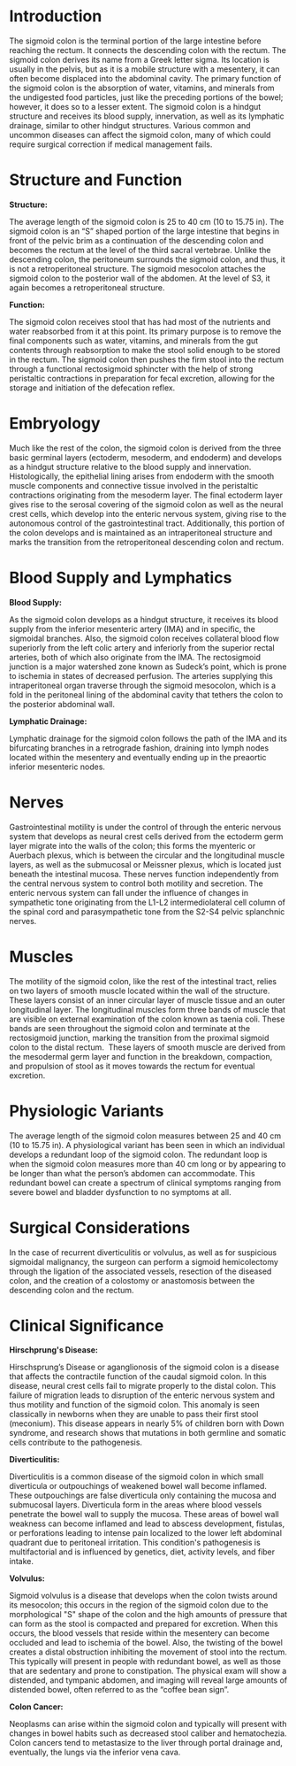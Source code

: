# Introduction

The sigmoid colon is the terminal portion of the large intestine before reaching the rectum. It connects the descending colon with the rectum. The sigmoid colon derives its name from a Greek letter sigma. Its location is usually in the pelvis, but as it is a mobile structure with a mesentery, it can often become displaced into the abdominal cavity. The primary function of the sigmoid colon is the absorption of water, vitamins, and minerals from the undigested food particles, just like the preceding portions of the bowel; however, it does so to a lesser extent. The sigmoid colon is a hindgut structure and receives its blood supply, innervation, as well as its lymphatic drainage, similar to other hindgut structures. Various common and uncommon diseases can affect the sigmoid colon, many of which could require surgical correction if medical management fails.

# Structure and Function

**Structure:**

The average length of the sigmoid colon is 25 to 40 cm (10 to 15.75 in). The sigmoid colon is an “S” shaped portion of the large intestine that begins in front of the pelvic brim as a continuation of the descending colon and becomes the rectum at the level of the third sacral vertebrae. Unlike the descending colon, the peritoneum surrounds the sigmoid colon, and thus, it is not a retroperitoneal structure. The sigmoid mesocolon attaches the sigmoid colon to the posterior wall of the abdomen. At the level of S3, it again becomes a retroperitoneal structure.

**Function:**

The sigmoid colon receives stool that has had most of the nutrients and water reabsorbed from it at this point. Its primary purpose is to remove the final components such as water, vitamins, and minerals from the gut contents through reabsorption to make the stool solid enough to be stored in the rectum. The sigmoid colon then pushes the firm stool into the rectum through a functional rectosigmoid sphincter with the help of strong peristaltic contractions in preparation for fecal excretion, allowing for the storage and initiation of the defecation reflex.

# Embryology

Much like the rest of the colon, the sigmoid colon is derived from the three basic germinal layers (ectoderm, mesoderm, and endoderm) and develops as a hindgut structure relative to the blood supply and innervation. Histologically, the epithelial lining arises from endoderm with the smooth muscle components and connective tissue involved in the peristaltic contractions originating from the mesoderm layer. The final ectoderm layer gives rise to the serosal covering of the sigmoid colon as well as the neural crest cells, which develop into the enteric nervous system, giving rise to the autonomous control of the gastrointestinal tract. Additionally, this portion of the colon develops and is maintained as an intraperitoneal structure and marks the transition from the retroperitoneal descending colon and rectum.

# Blood Supply and Lymphatics

**Blood Supply:**

As the sigmoid colon develops as a hindgut structure, it receives its blood supply from the inferior mesenteric artery (IMA) and in specific, the sigmoidal branches. Also, the sigmoid colon receives collateral blood flow superiorly from the left colic artery and inferiorly from the superior rectal arteries, both of which also originate from the IMA. The rectosigmoid junction is a major watershed zone known as Sudeck’s point, which is prone to ischemia in states of decreased perfusion. The arteries supplying this intraperitoneal organ traverse through the sigmoid mesocolon, which is a fold in the peritoneal lining of the abdominal cavity that tethers the colon to the posterior abdominal wall.

**Lymphatic Drainage:**

Lymphatic drainage for the sigmoid colon follows the path of the IMA and its bifurcating branches in a retrograde fashion, draining into lymph nodes located within the mesentery and eventually ending up in the preaortic inferior mesenteric nodes.

# Nerves

Gastrointestinal motility is under the control of through the enteric nervous system that develops as neural crest cells derived from the ectoderm germ layer migrate into the walls of the colon; this forms the myenteric or Auerbach plexus, which is between the circular and the longitudinal muscle layers, as well as the submucosal or Meissner plexus, which is located just beneath the intestinal mucosa. These nerves function independently from the central nervous system to control both motility and secretion. The enteric nervous system can fall under the influence of changes in sympathetic tone originating from the L1-L2 intermediolateral cell column of the spinal cord and parasympathetic tone from the S2-S4 pelvic splanchnic nerves.

# Muscles

The motility of the sigmoid colon, like the rest of the intestinal tract, relies on two layers of smooth muscle located within the wall of the structure. These layers consist of an inner circular layer of muscle tissue and an outer longitudinal layer. The longitudinal muscles form three bands of muscle that are visible on external examination of the colon known as taenia coli. These bands are seen throughout the sigmoid colon and terminate at the rectosigmoid junction, marking the transition from the proximal sigmoid colon to the distal rectum.  These layers of smooth muscle are derived from the mesodermal germ layer and function in the breakdown, compaction, and propulsion of stool as it moves towards the rectum for eventual excretion.

# Physiologic Variants

The average length of the sigmoid colon measures between 25 and 40 cm (10 to 15.75 in). A physiological variant has been seen in which an individual develops a redundant loop of the sigmoid colon. The redundant loop is when the sigmoid colon measures more than 40 cm long or by appearing to be longer than what the person’s abdomen can accommodate. This redundant bowel can create a spectrum of clinical symptoms ranging from severe bowel and bladder dysfunction to no symptoms at all.

# Surgical Considerations

In the case of recurrent diverticulitis or volvulus, as well as for suspicious sigmoidal malignancy, the surgeon can perform a sigmoid hemicolectomy through the ligation of the associated vessels, resection of the diseased colon, and the creation of a colostomy or anastomosis between the descending colon and the rectum.

# Clinical Significance

**Hirschprung's Disease:**

Hirschsprung’s Disease or aganglionosis of the sigmoid colon is a disease that affects the contractile function of the caudal sigmoid colon. In this disease, neural crest cells fail to migrate properly to the distal colon. This failure of migration leads to disruption of the enteric nervous system and thus motility and function of the sigmoid colon. This anomaly is seen classically in newborns when they are unable to pass their first stool (meconium). This disease appears in nearly 5% of children born with Down syndrome, and research shows that mutations in both germline and somatic cells contribute to the pathogenesis.

**Diverticulitis:**

Diverticulitis is a common disease of the sigmoid colon in which small diverticula or outpouchings of weakened bowel wall become inflamed. These outpouchings are false diverticula only containing the mucosa and submucosal layers. Diverticula form in the areas where blood vessels penetrate the bowel wall to supply the mucosa. These areas of bowel wall weakness can become inflamed and lead to abscess development, fistulas, or perforations leading to intense pain localized to the lower left abdominal quadrant due to peritoneal irritation. This condition's pathogenesis is multifactorial and is influenced by genetics, diet, activity levels, and fiber intake.

**Volvulus:**

Sigmoid volvulus is a disease that develops when the colon twists around its mesocolon; this occurs in the region of the sigmoid colon due to the morphological "S" shape of the colon and the high amounts of pressure that can form as the stool is compacted and prepared for excretion. When this occurs, the blood vessels that reside within the mesentery can become occluded and lead to ischemia of the bowel. Also, the twisting of the bowel creates a distal obstruction inhibiting the movement of stool into the rectum. This typically will present in people with redundant bowel, as well as those that are sedentary and prone to constipation. The physical exam will show a distended, and tympanic abdomen, and imaging will reveal large amounts of distended bowel, often referred to as the “coffee bean sign”.

**Colon Cancer:**

Neoplasms can arise within the sigmoid colon and typically will present with changes in bowel habits such as decreased stool caliber and hematochezia. Colon cancers tend to metastasize to the liver through portal drainage and, eventually, the lungs via the inferior vena cava.